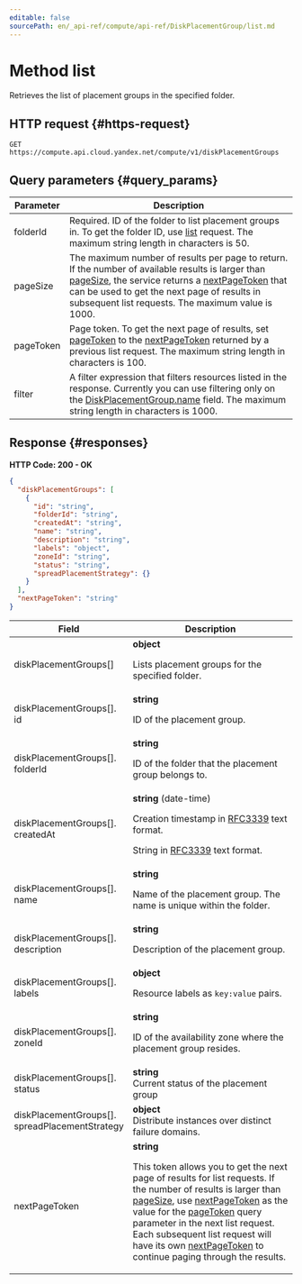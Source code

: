 ```yaml
---
editable: false
sourcePath: en/_api-ref/compute/api-ref/DiskPlacementGroup/list.md
---
```


# Method list
Retrieves the list of placement groups in the specified folder.
 

 
## HTTP request {#https-request}
```
GET https://compute.api.cloud.yandex.net/compute/v1/diskPlacementGroups
```
 
## Query parameters {#query_params}
 
Parameter | Description
--- | ---
folderId | Required. ID of the folder to list placement groups in. To get the folder ID, use [list](/docs/resource-manager/api-ref/Folder/list) request.  The maximum string length in characters is 50.
pageSize | The maximum number of results per page to return. If the number of available results is larger than [pageSize](/docs/compute/api-ref/DiskPlacementGroup/list#query_params), the service returns a [nextPageToken](/docs/compute/api-ref/DiskPlacementGroup/list#responses) that can be used to get the next page of results in subsequent list requests.  The maximum value is 1000.
pageToken | Page token. To get the next page of results, set [pageToken](/docs/compute/api-ref/DiskPlacementGroup/list#query_params) to the [nextPageToken](/docs/compute/api-ref/DiskPlacementGroup/list#responses) returned by a previous list request.  The maximum string length in characters is 100.
filter | A filter expression that filters resources listed in the response. Currently you can use filtering only on the [DiskPlacementGroup.name](/docs/compute/api-ref/DiskPlacementGroup#representation) field.  The maximum string length in characters is 1000.
 
## Response {#responses}
**HTTP Code: 200 - OK**

```json 
{
  "diskPlacementGroups": [
    {
      "id": "string",
      "folderId": "string",
      "createdAt": "string",
      "name": "string",
      "description": "string",
      "labels": "object",
      "zoneId": "string",
      "status": "string",
      "spreadPlacementStrategy": {}
    }
  ],
  "nextPageToken": "string"
}
```

 
Field | Description
--- | ---
diskPlacementGroups[] | **object**<br><p>Lists placement groups for the specified folder.</p> 
diskPlacementGroups[].<br>id | **string**<br><p>ID of the placement group.</p> 
diskPlacementGroups[].<br>folderId | **string**<br><p>ID of the folder that the placement group belongs to.</p> 
diskPlacementGroups[].<br>createdAt | **string** (date-time)<br><p>Creation timestamp in <a href="https://www.ietf.org/rfc/rfc3339.txt">RFC3339</a> text format.</p> <p>String in <a href="https://www.ietf.org/rfc/rfc3339.txt">RFC3339</a> text format.</p> 
diskPlacementGroups[].<br>name | **string**<br><p>Name of the placement group. The name is unique within the folder.</p> 
diskPlacementGroups[].<br>description | **string**<br><p>Description of the placement group.</p> 
diskPlacementGroups[].<br>labels | **object**<br><p>Resource labels as ``key:value`` pairs.</p> 
diskPlacementGroups[].<br>zoneId | **string**<br><p>ID of the availability zone where the placement group resides.</p> 
diskPlacementGroups[].<br>status | **string**<br>Current status of the placement group<br>
diskPlacementGroups[].<br>spreadPlacementStrategy | **object**<br>Distribute instances over distinct failure domains.<br>
nextPageToken | **string**<br><p>This token allows you to get the next page of results for list requests. If the number of results is larger than <a href="/docs/compute/api-ref/DiskPlacementGroup/list#query_params">pageSize</a>, use <a href="/docs/compute/api-ref/DiskPlacementGroup/list#responses">nextPageToken</a> as the value for the <a href="/docs/compute/api-ref/DiskPlacementGroup/list#query_params">pageToken</a> query parameter in the next list request. Each subsequent list request will have its own <a href="/docs/compute/api-ref/DiskPlacementGroup/list#responses">nextPageToken</a> to continue paging through the results.</p> 
